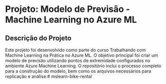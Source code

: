 # Projeto: Modelo de Previsão - Machine Learning no Azure ML
## Descrição do Projeto 
Este projeto foi desenvolvido como parte do curso Trabalhando com Machine Learning na Prática no Azure ML. O objetivo principal foi criar um modelo de previsão utilizando pontos de extremidade configurados no ambiente Azure Machine Learning. O repositório inclui o processo completo para a construção do modelo, bem como os arquivos necessários para replicação e análise.# mslearn-bike-rental
